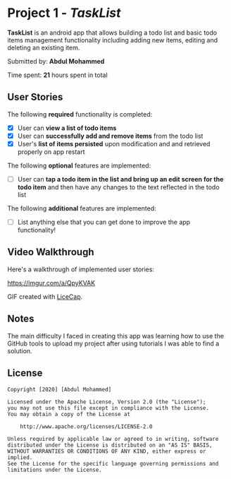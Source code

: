 # Project 1 - *TaskList*

**TaskList** is an android app that allows building a todo list and basic todo items management functionality including adding new items, editing and deleting an existing item.

Submitted by: **Abdul Mohammed**

Time spent: **21** hours spent in total

## User Stories

The following **required** functionality is completed:

* [X] User can **view a list of todo items**
* [X] User can **successfully add and remove items** from the todo list
* [X] User's **list of items persisted** upon modification and and retrieved properly on app restart

The following **optional** features are implemented:

* [ ] User can **tap a todo item in the list and bring up an edit screen for the todo item** and then have any changes to the text reflected in the todo list

The following **additional** features are implemented:

* [ ] List anything else that you can get done to improve the app functionality!

## Video Walkthrough

Here's a walkthrough of implemented user stories:

<https://imgur.com/a/QpyKVAK>

GIF created with [LiceCap](http://www.cockos.com/licecap/).

## Notes

The main difficulty I faced in creating this app was learning how to use the GitHub tools to upload my project after using tutorials I was able to find a solution.

## License

    Copyright [2020] [Abdul Mohammed]

    Licensed under the Apache License, Version 2.0 (the "License");
    you may not use this file except in compliance with the License.
    You may obtain a copy of the License at

        http://www.apache.org/licenses/LICENSE-2.0

    Unless required by applicable law or agreed to in writing, software
    distributed under the License is distributed on an "AS IS" BASIS,
    WITHOUT WARRANTIES OR CONDITIONS OF ANY KIND, either express or implied.
    See the License for the specific language governing permissions and
    limitations under the License.